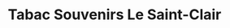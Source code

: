 ---
title: "Tabac Souvenirs Le Saint-Clair"
url: /le-cap-dagde/tabac-souvenirs-le-saint-clair/
shop: tabac
---